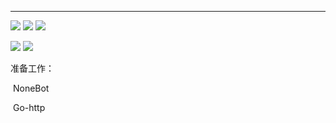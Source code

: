 ----

![](https://camo.githubusercontent.com/6b26c588d5ac378bf0fc316042709d67dae90da32bb576f2ef70fd9e58353b59/68747470733a2f2f696d672e736869656c64732e696f2f6769746875622f6c6963656e73652f6e6f6e65626f742f6e6f6e65626f7432)  ![](https://camo.githubusercontent.com/66e0563a39cefbb9311b7d2724bdb533e463968229e613ae2a3191a442f15937/68747470733a2f2f696d672e736869656c64732e696f2f62616467652f707974686f6e2d332e372b2d626c7565)  ![](https://camo.githubusercontent.com/4862a4ae1543b25012b35317477d6a3c98a07b7a69eeccacf847935dbaeed04a/68747470733a2f2f696d672e736869656c64732e696f2f707970692f762f6e6f6e65626f7432)

[![](https://img.shields.io/badge/github-NoneBot-brightgreen.svg)](https://github.com/nonebot/nonebot2)  [![](https://img.shields.io/badge/github-gocqhttp-brightgreen.svg)](https://github.com/Mrs4s/go-cqhttp)



准备工作：

​			NoneBot

​			Go-http



